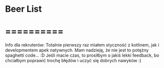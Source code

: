 # Beer List
# ==========
Info dla rekruterów:
Totalnie pierwszy raz miałem styczność z kotlinem, jak i developmentem apek natywnych.
Mam nadzieję, że nie jest to potężny spaghetti code... :D
Jeśli macie czas, to prosiłbym o jakiś lekki feedback, bo chciałbym poprawić trochę błędów i uczyć się dobrych nawyków :)